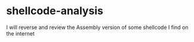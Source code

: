 # shellcode-analysis
I will reverse and review the Assembly version of some shellcode I find on the internet
